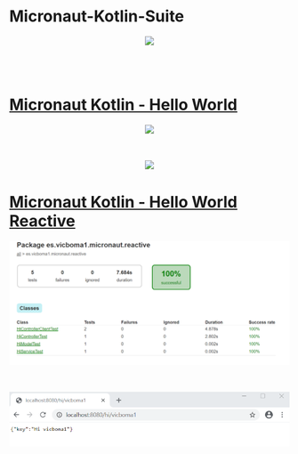 # Micronaut-Kotlin-Suite
<p align="center">
    <img src="https://micronaut.io/images/micronaut_mini_copy_tm.svg" width="500">	
</p>
<br>
<br>

# [Micronaut Kotlin - Hello World](https://github.com/vicboma1/Micronaut-Kotlin-001-Hello-World)

<p align="center">
    <img src="https://github.com/vicboma1/Micronaut-Kotlin-001-Hello-World/raw/master/assets/test.png" >	
</p>
<br>
<p align="center">
    <img src="https://github.com/vicboma1/Micronaut-Kotlin-001-Hello-World/raw/master/assets/app.png" >	
</p>

# [Micronaut Kotlin - Hello World Reactive](https://github.com/vicboma1/Micronaut-Kotlin-002-Hello-World-Reactive)

<p align="center">
    <img src="https://github.com/vicboma1/Micronaut-Kotlin-002-Hello-World-Reactive/raw/master/assets/test-reactive.png" >	
</p>
<br>
<p align="center">
    <img src="https://github.com/vicboma1/Micronaut-Kotlin-002-Hello-World-Reactive/raw/master/assets/app.png" >	
</p>
